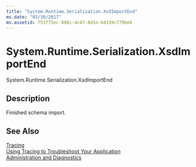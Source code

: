 ```yaml
---
title: "System.Runtime.Serialization.XsdImportEnd"
ms.date: "03/30/2017"
ms.assetid: f53f75ec-886c-4c87-845e-64339c779be6
---
```

# System.Runtime.Serialization.XsdImportEnd
System.Runtime.Serialization.XsdImportEnd  
  
## Description  
 Finished schema import.  
  
## See Also  
 [Tracing](../../../../../docs/framework/wcf/diagnostics/tracing/index.md)  
 [Using Tracing to Troubleshoot Your Application](../../../../../docs/framework/wcf/diagnostics/tracing/using-tracing-to-troubleshoot-your-application.md)  
 [Administration and Diagnostics](../../../../../docs/framework/wcf/diagnostics/index.md)

